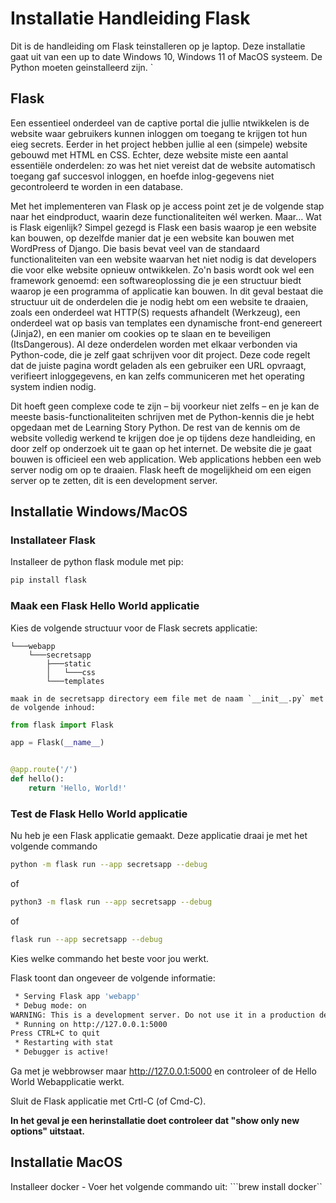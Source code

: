 # Installatie Handleiding Flask

Dit is de handleiding om Flask teinstalleren op je laptop.
Deze installatie gaat uit van een up to date Windows 10, Windows 11 of MacOS systeem.
De Python moeten geinstalleerd zijn.
`
## Flask

Een essentieel onderdeel van de captive portal die jullie ntwikkelen is de website waar gebruikers kunnen inloggen
om toegang te krijgen tot hun eieg secrets. Eerder in het project hebben jullie al een (simpele) website gebouwd met HTML en CSS. 
Echter, deze website miste een aantal essentiële onderdelen: zo was het niet vereist dat de website automatisch toegang gaf succesvol inloggen, 
en hoefde inlog-gegevens niet gecontroleerd te worden in een database.
 
Met het implementeren van Flask op je access point zet je de volgende stap naar het eindproduct, waarin deze functionaliteiten wél werken. Maar… Wat is Flask eigenlijk?
Simpel gezegd is Flask een basis waarop je een website kan bouwen, op dezelfde manier dat je een website kan bouwen met WordPress of Django. 
Die basis bevat veel van de standaard functionaliteiten van een website waarvan het niet nodig is dat developers die voor elke website opnieuw ontwikkelen. 
Zo'n basis wordt ook wel een framework genoemd: een softwareoplossing die je een structuur biedt waarop je een programma of applicatie kan bouwen. 
In dit geval bestaat die structuur uit de onderdelen die je nodig hebt om een website te draaien, zoals een onderdeel wat HTTP(S) requests afhandelt (Werkzeug), 
een onderdeel wat op basis van templates een dynamische front-end genereert (Jinja2), en een manier om cookies op te slaan en te beveiligen (ItsDangerous). 
Al deze onderdelen worden met elkaar verbonden via Python-code, die je zelf gaat schrijven voor dit project. 
Deze code regelt dat de juiste pagina wordt geladen als een gebruiker een URL opvraagt, verifieert inloggegevens, 
en kan zelfs communiceren met het operating system indien nodig. 

Dit hoeft geen complexe code te zijn – bij voorkeur niet zelfs – en je kan de meeste basis-functionaliteiten schrijven met de Python-kennis die je hebt opgedaan met de Learning Story Python. 
De rest van de kennis om de website volledig werkend te krijgen doe je op tijdens deze handleiding, en door zelf op onderzoek uit te gaan op het internet.
De website die je gaat bouwen is officieel een web application. Web applications hebben een web server nodig om op te draaien. 
Flask heeft de mogelijkheid om een eigen server op te zetten, dit is een development server. 

## Installatie Windows/MacOS

### Installateer Flask ###

Installeer de python flask module met pip:

``` bash
pip install flask
```


### Maak een Flask Hello World applicatie ###

Kies de volgende structuur voor de Flask secrets applicatie:

```
└───webapp
    └───secretsapp
        ├───static
        │   └───css
        └───templates
```

``maak in de secretsapp directory eem file met de naam `__init__.py` met de volgende inhoud:``

``` python
from flask import Flask

app = Flask(__name__)


@app.route('/')
def hello():
    return 'Hello, World!'

```

### Test de Flask Hello World applicatie ###

Nu heb je een Flask applicatie gemaakt. Deze applicatie draai je met het volgende commando 

``` bash
python -m flask run --app secretsapp --debug
```
of

``` bash
python3 -m flask run --app secretsapp --debug
```
of
``` bash
flask run --app secretsapp --debug
```

Kies welke commando het beste voor jou werkt.

Flask toont dan ongeveer de volgende informatie:

``` bash
 * Serving Flask app 'webapp'
 * Debug mode: on
WARNING: This is a development server. Do not use it in a production deployment. Use a production WSGI server instead.
 * Running on http://127.0.0.1:5000
Press CTRL+C to quit
 * Restarting with stat
 * Debugger is active!
 ```
 
 Ga met je webbrowser maar  http://127.0.0.1:5000 en controleer of de Hello World Webapplicatie werkt.
 
 Sluit de Flask applicatie met Crtl-C (of Cmd-C). 

**In het geval je een herinstallatie doet controleer dat "show only new options" uitstaat.**


## Installatie MacOS

Installeer docker
    - Voer het volgende commando uit:
    ```brew install docker``